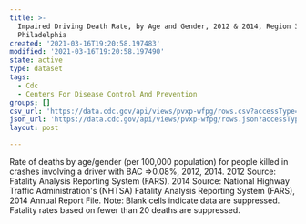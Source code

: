 ```yaml
---
title: >-
  Impaired Driving Death Rate, by Age and Gender, 2012 & 2014, Region 3 -
  Philadelphia
created: '2021-03-16T19:20:58.197483'
modified: '2021-03-16T19:20:58.197490'
state: active
type: dataset
tags:
  - Cdc
  - Centers For Disease Control And Prevention
groups: []
csv_url: 'https://data.cdc.gov/api/views/pvxp-wfpg/rows.csv?accessType=DOWNLOAD'
json_url: 'https://data.cdc.gov/api/views/pvxp-wfpg/rows.json?accessType=DOWNLOAD'
layout: post

---
```

Rate of deaths by age/gender (per 100,000 population) for people killed in crashes involving a driver with BAC =>0.08%, 2012, 2014. 2012 Source: Fatality Analysis Reporting System (FARS). 2014 Source: National Highway Traffic Administration's (NHTSA) Fatality Analysis Reporting System (FARS), 2014 Annual Report File. Note: Blank cells indicate data are suppressed. Fatality rates based on fewer than 20 deaths are suppressed.
